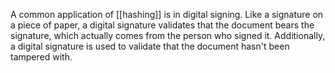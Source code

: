 A common application of [[hashing]] is in digital signing. Like a signature on a piece of paper, a digital signature validates that the document bears the signature, which actually comes from the person who signed it. Additionally, a digital signature is used to validate that the document hasn't been tampered with.